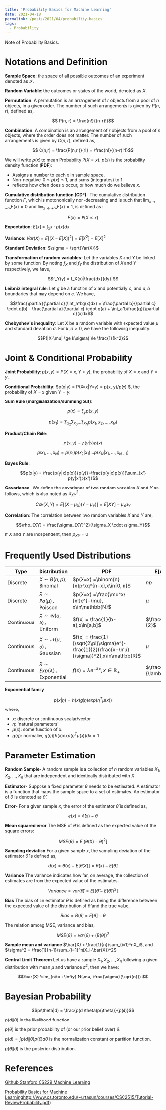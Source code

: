 ```yaml
---
title: 'Probability Basics for Machine Learning'
date: 2021-04-18
permalink: /posts/2021/04/probability-basics
tags:
  - Probability
---
```


Note of Probability Basics.

# Notations and Definition

**Sample Space**: the space of all possible outcomes of an experiment denoted as $\mathcal{S}$.

**Random Variable**: the outcomes or states of the world, denoted as $X$.

**Permutation**: A permutation is an arrangement of $r$ objects from a pool of $n$ objects, in a given order. The number of such arrangements is given by $P(n, r)$, defined as,

$$ P(n, r) = \frac{n!}{(n-r)!}$$

**Combination**: A combination is an arrangement of $r$ objects from a pool of $n$ objects,  where the order does not matter. The number of such arrangements is given by $C(n, r)$, defined as,

$$ C(n,r) = \frac{P(n,r )}{r!} = \frac{n!}{(n-r)!r!}$$

We will write $p(x)$ to mean Probability $P(X = x)$. $p(x)$ is the probability density function (**PDF**):
- Assigns a number to each $x$ in sample space.
- Non-negative, $0 \le p(x) \le 1$, and sums (integrates) to 1.
- reflects how often does $x$ occur, or how much do we believe $x$.

**Cumulative distribution function (CDF)**- The cumulative distribution function $F$, which is motononically non-decreasing and is such that $\lim_{x\to -\infty} F(x) = 0$ and $\lim_{x\to +\infty} F(x) = 1$, is defined as :

$$ F(x) = P(X \le x)$$

**Expectation**:  $E[x] = \int_xx\cdot p(x)dx$

**Variance**: $Var(X) = E[(X-E[X])^2] = E[X^2] - E[X]^2$

**Standard Deviation**: $\sigma = \sqrt{Var(X)}$

**Transformation of random variables**- Let the variables $X$ and $Y$ be linked by some function. By noting $f_X$ and $f_Y$ the distribution of $X$ and $Y$ respectively, we have,

$$f_Y(y) = f_X(x)|\frac{dx}{dy}|$$

**Leibniz integral rule**: Let $g$ be a function of $x$ and potentially $c$, and $a,b$ boundaries that may depend on $c$. We have,

$$\frac{\partial}{\partial c}(\int_a^bg(x)dx) = \frac{\partial b}{\partial c} \cdot g(b) - \frac{\partial a}{\partial c} \cdot g(a) + \int_a^b\frac{g}{\partial c}(x)dx$$

**Chebyshev's inequality**: Let $X$ be a random variable with expected value $\mu$ and standard deviation $\sigma$. For $k,\sigma \gt 0$, we have the following inequality:

$$P(|X-\mu| \ge k\sigma) \le \frac{1}{k^2}$$


# Joint & Conditional Probability

**Joint Probability**: $p(x, y) = P(X=x, Y=y)$, the probability of $X=x$ and $Y=y$. 

**Conditional Probability**: $p(x\|y)  = P(X=x\|Y=y) = p(x, y)/p(y) $, the probability of $X=x$ given $Y=y$. 

**Sum Rule (marginalization/summing out)**:

$$ p(x) = \sum_yp(x,y)$$

$$p(x_1) = \sum_{x_2}\sum_{x_3}...\sum_{x_N}p(x_1, x_2, ..., x_N)$$

**Product/Chain Rule**:

$$p(x,y) = p(y|x)p(x)$$

$$p(x_1, ..., x_N) = p(x_1)p(x_2|x_1)...p(x_N|x_1,...,x_{N-1})$$

**Bayes Rule**:

$$p(x|y) = \frac{p(y|x)p(x)}{p(y)}=\frac{p(y|x)p(x)}{\sum_{x'} p(y|x')p(x')}$$

**Covariance**- We define the covariance of two random variables $X$ and $Y$ as follows, which is also noted as $\sigma_{XY}^2$.

$$Cov(X,Y) = E[(X-\mu_X)(Y-\mu_Y)] = E[XY] - \mu_X\mu_Y$$

**Correlation**: The correlation between two random variables $X$ and $Y$ are,

$$\rho_{XY}  = \frac{\sigma_{XY}^2}{\sigma_X \cdot \sigma_Y}$$

If $X$ and $Y$ are independent, then $\rho_{XY}=0$

# Frequently Used Distributions

| Type |Distribution  |PDF | E[x]| Var(X)|
|--|--|--|--|--|
| Discrete | $X\sim B(n,p)$, Binomal | $p(X=x) =\binom{n}{x}p^xq^{n-x},x\in[0, n]$| $np$| $npq$
| Discrete | $X\sim Po(\mu)$，Poisson |$p(X=x) =\frac{\mu^x}{x!}e^{-\mu}, x\in\mathbb{N}$ | $\mu$| $\mu$
| Continuous | $X\sim \mathcal{U}(a,b)$，Uniform |$f(x) = \frac{1}{b-a},x\in[a,b]$ | $\frac{a+b}{2}$| $\frac{(b-a)^2}{12}$
| Continuous | $X\sim \mathcal{N}(\mu,\sigma)$，Gaussian |$f(x) = \frac{1}{\sqrt{2\pi}\sigma}e^{-\frac{1}{2}(\frac{x-\mu}{\sigma})^2},x\in\mathbb{R}$ | $\mu$| $\sigma^2$
| Continuous | $X\sim Exp(\lambda)$，Exponential | $f(x)=\lambda e^{-\lambda x}, x\in \mathbb{R}_+$| $\frac{1}{\lambda}$| $\frac{1}{\lambda^2}$


**Exponential family**

$$p(x|\eta) = h(x)g(\eta)exp(\eta^T\mu(x))$$

where,
- $x$: discrete or continuous scalar/vector
- $\eta$: 'natural parameters'
- $\mu(x)$: some function of $x$.
- $g(\eta)$: normalier, $g(\eta)\int h(x)exp(\eta^T\mu(x))dx =1$

# Parameter Estimation

**Random Sample**- A random sample is a collection of $n$ random variables $X_1,X_2,...,X_n$ that are independent and identically distributed with $X$.

**Estimator**- Suppose a fixed parameter $\theta$ needs to be estimated. A estimator  is a function that maps the sample space to a set of estimates. An estimator of $\theta$ is denoted as $\hat{\theta}$.

**Error**- For a given sample $x$, the error of the estimator $\hat{\theta}$ is defined as,

$$e(x) = \hat{\theta}(x) - \theta$$

**Mean squared error** The MSE of $\hat{\theta}$ is defined as the expected value of the square errors:

$$MSE(\hat{\theta}) = E[(\hat{\theta}(X) - \theta)^2] $$

**Sampling deviation** For a given sample $x$, the sampling deviation of the estimator $\hat{\theta}$ is defined as,

$$d(x) = \hat{\theta}(x) - E[\hat{\theta}(X)] = \hat{\theta}(x) - E[\hat{\theta}]$$

**Variance** The variance indicates how far, on average, the collection of estimates are from the expected value of the estimates.

$$Variance = var( \hat{\theta}) = E[( \hat{\theta} - E[ \hat{\theta}])^2] $$

**Bias** The bias of an estimator $\hat{\theta}$ is defined as being the difference between the expected value of the distribution of $\hat{\theta}$ and the true value, 

$$Bias = B(\hat{\theta}) = E[\hat{\theta}] - \theta$$

The relation among MSE, variance and bias, 

$$MSE(\hat{\theta}) = var(\theta) + (B(\hat{\theta}))^2$$

**Sample mean and variance** $\bar{X} = \frac{1}{n}\sum_{i=1}^nX_i$, and $\sigma^2 = \frac{1}{n-1}\sum_{i=1}^n(X_i-\bar{X})^2$

**Central Limit Theorem** Let us have a sample $X_1, X_2, ..., X_n$ following a given distribution with mean $\mu$ and variance $\sigma^2$, then we have:

$$\bar{X} \sim_{n\to +\infty} N(\mu, \frac{\sigma}{\sqrt{n}}) $$

# Bayesian Probability

$$p(\theta|d) = \frac{p(d|\theta)p(\theta)}{p(d)}$$

$p(d\|\theta)$ is the likelihood function

$p(\theta)$ is the prior probability of (or our prior belief over) $\theta$.

$p(d) = \int p(d\|\theta)p(\theta)d\theta$ is the normalization constant or partition function.

$p(\theta\|d)$ is the posterior distribution.

# References

[Github Stanford CS229 Machine Learning](https://github.com/afshinea/stanford-cs-229-machine-learning/blob/master/en/refresher-probabilities-statistics.pdf)

[Probability Basics for Machine Learning](http://www.cs.toronto.edu/~urtasun/courses/CSC2515/Tutorial-ReviewProbability.pdf)http://www.cs.toronto.edu/~urtasun/courses/CSC2515/Tutorial-ReviewProbability.pdf)
